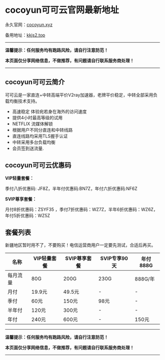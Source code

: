 # cocoyun可可云官网最新地址

永久官网：[cocoyun.xyz](https://svip.cocloud.cc/auth/register?code=UGQX)

备用地址：[kkjs2.top](https://ke.kkjs2.top/auth/register?code=UGQX)

---

**温馨提示：任何服务均有跑路风险，请自行注意防范！**

**本页面仅分享网络信息，不做推荐，有问题请自行联系服务商处理！**

---

## cocoyun可可云简介

可可云是一家直连+中转高端平价V2ray加速器，老牌平价稳定，中转全部采用负载均衡技术支持。

* 高速稳定 体验宛若身在海外的访问速度
* 提供4小时最高等级的试用
* NETFLIX 流媒体解锁
* 根据用户不同分直连和中转线路
* 直连线路均采用TLS握手认证
* 中转采用多台负载均衡
* 会员签到送流量.

## cocoyun可可云优惠码

**VIP轻量套餐：**

季付八折优惠码: JF8Z，半年付优惠码:BN7Z，年付六折优惠码:NF6Z

**SVIP尊享套餐：**

月付8折优惠码：ZSYF35 ，季付7折优惠码：WZ7Z，半年6折优惠码：WZ6Z，年付5折优惠码：WZ5Z

## 套餐列表

新疆地区暂时用不了，不要购买！电信运营商用户一定要先测试，合适后再买。

| 名称 | VIP轻量套餐 | SVIP尊享套餐 | SVIP专享90天 | 年付888G |
| ----| ---- | ---- | ---- | ---- |
|每月流量 | 80G | 200G | 230G | 888G/年 |
|月付|19.9元|49.5元|-|-|
|季付|60元|150元|98元|-|
|半年付|120元|300元|-|-|
|年付|240元|600元|-|150元|

---

**温馨提示：任何服务均有跑路风险，请自行注意防范！**

**本页面仅分享网络信息，不做推荐，有问题请自行联系服务商处理！**

---
